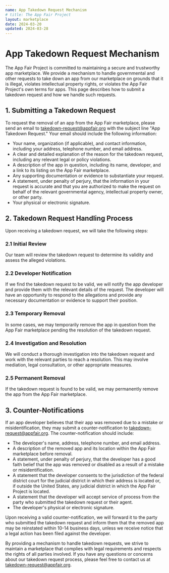 ```yaml
---
name: App Takedown Request Mechanism
# title: The App Fair Project
layout: marketplace
date: 2024-03-20
updated: 2024-03-28
---
```


# App Takedown Request Mechanism

The App Fair Project is committed to maintaining a secure and trustworthy app marketplace. We provide a mechanism to handle governmental and other requests to take down an app from our marketplace on grounds that it is illegal, violates intellectual property rights, or violates the App Fair Project's own terms for apps. This page describes how to submit a takedown request and how we handle such requests.

## 1. Submitting a Takedown Request

To request the removal of an app from the App Fair marketplace, please send an email to [takedown-request@appfair.org](mailto:takedown-request@appfair.org) with the subject line "App Takedown Request." Your email should include the following information:

- Your name, organization (if applicable), and contact information, including your address, telephone number, and email address.
- A clear and detailed explanation of the reason for the takedown request, including any relevant legal or policy violations.
- A description of the app in question, including its name, developer, and a link to its listing on the App Fair marketplace.
- Any supporting documentation or evidence to substantiate your request.
- A statement, under penalty of perjury, that the information in your request is accurate and that you are authorized to make the request on behalf of the relevant governmental agency, intellectual property owner, or other party.
- Your physical or electronic signature.

## 2. Takedown Request Handling Process

Upon receiving a takedown request, we will take the following steps:

### 2.1 Initial Review

Our team will review the takedown request to determine its validity and assess the alleged violations.

### 2.2 Developer Notification

If we find the takedown request to be valid, we will notify the app developer and provide them with the relevant details of the request. The developer will have an opportunity to respond to the allegations and provide any necessary documentation or evidence to support their position.

### 2.3 Temporary Removal

In some cases, we may temporarily remove the app in question from the App Fair marketplace pending the resolution of the takedown request.

### 2.4 Investigation and Resolution

We will conduct a thorough investigation into the takedown request and work with the relevant parties to reach a resolution. This may involve mediation, legal consultation, or other appropriate measures.

### 2.5 Permanent Removal

If the takedown request is found to be valid, we may permanently remove the app from the App Fair marketplace.

## 3. Counter-Notifications

If an app developer believes that their app was removed due to a mistake or misidentification, they may submit a counter-notification to [takedown-request@appfair.org](mailto:takedown-request@appfair.org). The counter-notification should include:

- The developer's name, address, telephone number, and email address.
- A description of the removed app and its location within the App Fair marketplace before removal.
- A statement, under penalty of perjury, that the developer has a good faith belief that the app was removed or disabled as a result of a mistake or misidentification.
- A statement that the developer consents to the jurisdiction of the federal district court for the judicial district in which their address is located or, if outside the United States, any judicial district in which the App Fair Project is located.
- A statement that the developer will accept service of process from the party who submitted the takedown request or their agent.
- The developer's physical or electronic signature.

Upon receiving a valid counter-notification, we will forward it to the party who submitted the takedown request and inform them that the removed app may be reinstated within 10-14 business days, unless we receive notice that a legal action has been filed against the developer.

By providing a mechanism to handle takedown requests, we strive to maintain a marketplace that complies with legal requirements and respects the rights of all parties involved. If you have any questions or concerns about our takedown request process, please feel free to contact us at [takedown-request@appfair.org](mailto:takedown-request@appfair.org).

